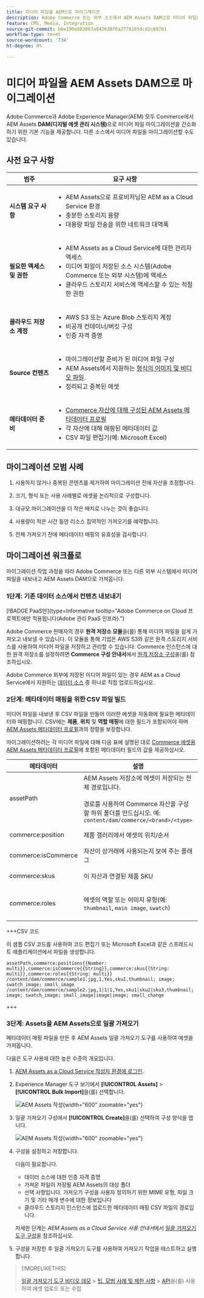 ```yaml
---
title: 미디어 파일을 AEM으로 마이그레이션
description: Adobe Commerce 또는 외부 소스에서 AEM Assets DAM으로 미디어 파일을 마이그레이션합니다.
feature: CMS, Media, Integration
source-git-commit: b6e190e883087a942630f0a27781654cd2c68781
workflow-type: tm+mt
source-wordcount: '734'
ht-degree: 0%

---
```



# 미디어 파일을 AEM Assets DAM으로 마이그레이션

Adobe Commerce과 Adobe Experience Manager(AEM) 모두 Commerce에서 AEM Assets **DAM(디지털 에셋 관리 시스템)**&#x200B;으로 미디어 파일 마이그레이션을 간소화하기 위한 기본 기능을 제공합니다. 다른 소스에서 미디어 파일을 마이그레이션할 수도 있습니다.

## 사전 요구 사항

| 범주 | 요구 사항 |
|----------|-------------|
| **시스템 요구 사항** | <ul><li>AEM Assets으로 프로비저닝된 AEM as a Cloud Service 환경</li><li>충분한 스토리지 용량</li><li>대용량 파일 전송을 위한 네트워크 대역폭</li></ul> |
| **필요한 액세스 및 권한** | <ul><li>AEM Assets as a Cloud Service에 대한 관리자 액세스</li><li>미디어 파일이 저장된 소스 시스템(Adobe Commerce 또는 외부 시스템)에 액세스</li><li>클라우드 스토리지 서비스에 액세스할 수 있는 적절한 권한</li></ul> |
| **클라우드 저장소 계정** | <ul><li>AWS S3 또는 Azure Blob 스토리지 계정</li><li>비공개 컨테이너/버킷 구성</li><li>인증 자격 증명</li></ul> |
| **Source 컨텐츠** | <ul><li>마이그레이션할 준비가 된 미디어 파일 구성</li><li>AEM Assets에서 지원하는 <a href="https://experienceleague.adobe.com/ko/docs/experience-manager-cloud-service/content/assets/file-format-support#image-formats">형식의 이미지 및 비디오 파일</a>.</li><li>정리되고 중복된 에셋</li></li> |
| **메타데이터 준비** | <ul><li><a href="https://experienceleague.adobe.com/ko/docs/commerce-admin/content-design/aem-asset-management/getting-started/aem-assets-configure-aem">Commerce 자산에 대해 구성된 AEM Assets 메타데이터 프로필</a></li><li>각 자산에 대해 매핑된 메타데이터 값</li><li>CSV 파일 편집기(예: Microsoft Excel)</li></ul> |

## 마이그레이션 모범 사례

1. 사용하지 않거나 중복된 콘텐츠를 제거하여 마이그레이션 전에 자산을 조정합니다.

1. 크기, 형식 또는 사용 사례별로 에셋을 논리적으로 구성합니다.

1. 대규모 마이그레이션을 더 작은 배치로 나누는 것이 좋습니다.

1. 사용량이 적은 시간 동안 리소스 집약적인 가져오기를 예약합니다.

1. 전체 가져오기 전에 메타데이터 매핑의 유효성을 검사합니다.

## 마이그레이션 워크플로

마이그레이션 작업 과정을 따라 Adobe Commerce 또는 다른 외부 시스템에서 미디어 파일을 내보내고 AEM Assets DAM으로 가져옵니다.

### 1단계: 기존 데이터 소스에서 컨텐츠 내보내기

[!BADGE PaaS만]{type=Informative tooltip="Adobe Commerce on Cloud 프로젝트에만 적용됩니다(Adobe 관리 PaaS 인프라)."}

Adobe Commerce 판매자의 경우 **원격 저장소 모듈**&#x200B;을(를) 통해 미디어 파일을 쉽게 가져오고 내보낼 수 있습니다. 이 모듈을 통해 기업은 AWS S3와 같은 원격 스토리지 서비스를 사용하여 미디어 파일을 저장하고 관리할 수 있습니다. Commerce 인스턴스에 대한 원격 저장소를 설정하려면 **Commerce 구성 안내서**&#x200B;에서 [원격 저장소 구성](https://experienceleague.adobe.com/ko/docs/commerce-operations/configuration-guide/storage/remote-storage/remote-storage-aws-s3)을(를) 참조하십시오.

Adobe Commerce 외부에 저장된 미디어 파일이 있는 경우 AEM as a Cloud Service에서 지원하는 [데이터 소스](https://experienceleague.adobe.com/ko/docs/experience-manager-cloud-service/content/assets/assets-view/bulk-import-assets-view#prerequisites) 중 하나로 직접 업로드하십시오.

### 2단계: 메타데이터 매핑을 위한 CSV 파일 빌드

미디어 파일을 내보낸 후 CSV 파일을 만들어 이러한 에셋을 자동화에 필요한 메타데이터와 매핑합니다. CSV에는 **제품**, **위치** 및 **역할 매핑**&#x200B;에 대한 필드가 포함되어야 하며 [AEM Assets 메타데이터 프로필](configure-aem.md#configure-a-metadata-profile)과의 정렬을 보장합니다.

마이그레이션하려는 각 미디어 파일에 대해 다음 표에 설명된 대로 [Commerce 에셋용 AEM Assets 메타데이터 프로필](configure-aem.md)에 포함된 메타데이터 필드의 값을 제공하십시오.

| 메타데이터 | 설명 | 값 |
|-------|-------------|--------|
| assetPath | AEM Assets 저장소에 에셋이 저장되는 전체 경로입니다.<br><br>경로를 사용하여 Commerce 자산을 구성할 하위 폴더를 만드십시오. 예: `content/dam/commerce/<brand>/<type>` | `/content/dam/commerce/<sub-folder>/..<filename>` |
| commerce:position | 제품 갤러리에서 에셋의 위치/순서 | 파이프로 구분된 여러 숫자 값(csv 파일 참조) |
| commerce:isCommerce | 자산이 상거래에 사용되는지 보여 주는 플래그 | `Yes` |
| commerce:skus | 이 자산과 연결된 제품 SKU | 파이프로 구분된 여러 문자열 값(csv 파일 참조) |
| commerce:roles | 에셋의 역할 또는 이미지 유형(예: `thumbnail`, `main image`, `swatch`) | 세미콜론으로 구분된 여러 값(예: &quot;thumbnail; image; swatch_image; small_image&quot;) |

+++CSV 코드

이 샘플 CSV 코드를 사용하여 코드 편집기 또는 Microsoft Excel과 같은 스프레드시트 애플리케이션에서 파일을 생성합니다.

```csv
assetPath,commerce:positions{{Number: multi}},commerce:isCommerce{{String}},commerce:skus{{String: multi}},commerce:roles{{String: multi}}
/content/dam/commerce/sample1.jpg,1,Yes,sku1,thumbnail; image; swatch_image; small_image
/content/dam/commerce/sample2.jpg,1|1|1,Yes,sku1|sku2|sku3,thumbnail; image; swatch_image; small_image|image|image; small_change
```

+++

### 3단계: Assets을 AEM Assets으로 일괄 가져오기

메타데이터 매핑 파일을 만든 후 AEM Assets 일괄 가져오기 도구를 사용하여 에셋을 가져옵니다.

다음은 도구 사용에 대한 높은 수준의 개요입니다.

1. [AEM Assets as a Cloud Service 작성자 환경에 로그인](https://experienceleague.adobe.com/ko/docs/experience-manager-cloud-service/content/onboarding/journey/aem-users#login-aem).

1. Experience Manager 도구 보기에서 **[!UICONTROL Assets]** > **[!UICONTROL Bulk Import]**&#x200B;을(를) 선택합니다.

   ![AEM Assets 작성](../assets/aem-assets-bulk-import-selection.png){width="600" zoomable="yes"}

1. 일괄 가져오기 구성에서 **[!UICONTROL Create]**&#x200B;을(를) 선택하여 구성 양식을 엽니다.

   ![AEM Assets 작성](../assets/aem-assets-bulk-import-configuration.png){width="600" zoomable="yes"}

1. 구성을 설정하고 저장합니다.

   다음이 필요합니다.

   * 데이터 소스에 대한 인증 자격 증명
   * 가져온 파일이 저장될 AEM Assets의 대상 폴더
   * 선택 사항입니다. 가져오기 구성을 사용자 정의하기 위한 MIME 유형, 파일 크기 및 기타 매개 변수에 대한 정보입니다
   * 클라우드 스토리지 인스턴스에 업로드한 메타데이터 매핑 CSV 파일의 경로입니다.

   자세한 단계는 *AEM Assets as a Cloud Service 사용 안내서*&#x200B;에서 [일괄 가져오기 도구 구성](https://experienceleague.adobe.com/ko/docs/experience-manager-cloud-service/content/assets/manage/add-assets#configure-bulk-ingestor-tool)을 참조하십시오.

1. 구성을 저장한 후 일괄 가져오기 도구를 사용하여 가져오기 작업을 테스트하고 실행합니다.

>[!MORELIKETHIS]
>
> [일괄 가져오기 도구 비디오 데모](https://experienceleague.adobe.com/ko/docs/experience-manager-cloud-service/content/assets/manage/add-assets#asset-bulk-ingestor)
> &#x200B;> [팁, 모범 사례 및 제한 사항](https://experienceleague.adobe.com/ko/docs/experience-manager-cloud-service/content/assets/manage/add-assets#tips-limitations)
> &#x200B;> [API](https://experienceleague.adobe.com/ko/docs/experience-manager-cloud-service/content/assets/admin/developer-reference-material-apis#asset-upload)을(를) 사용하여 에셋 업로드 또는 수집
